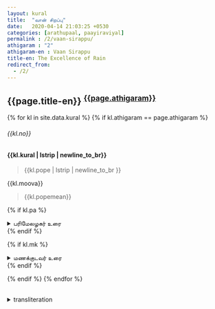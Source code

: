 ```yaml
---
layout: kural
title:  "வான் சிறப்பு"
date:   2020-04-14 21:03:25 +0530
categories: [arathupaal, paayiraviyal]
permalink : /2/vaan-sirappu/
athigaram : "2"
athigaram-en : Vaan Sirappu
title-en: The Excellence of Rain
redirect_from:
  - /2/
---
```


## {{page.title-en}} <sup><a href="#transliteration">{{page.athigaram}}</a></sup>

{% for kl in site.data.kural %}
{% if kl.athigaram == page.athigaram %}

###### {{kl.no}}

<h4> {{kl.kural | lstrip | newline_to_br}} </h4> 
 
> {{kl.pope | lstrip | newline_to_br }} 

{{kl.moova}} 

> {{kl.popemean}} 

{% if kl.pa %}
<details>
  <summary > பரிமேலழகர் உரை </summary>
      {{kl.pa | replace: "விளக்கம்", "<br><strong><em>  விளக்கம்: </em></strong><br>" }}
</details>
{% endif %}

{% if kl.mk %}
<details>
  <summary > மணக்குடவர் உரை </summary>
      {{kl.mk | replace:"(இ - ள்.)","<strong><em>(இதன் பொருள்)</em></strong>" | replace:"(எ - று)","<br><strong><em>(என்றவாறு)</em></strong>"}}
</details>
{% endif %}

{% endif %}
{% endfor %}

<br>
<details>
<summary id="transliteration"> transliteration</summary>

{% for kl in site.data.kural %}
{% if page.athigaram == kl.athigaram %} 

<p>{{kl.number}} {{kl.transliteration | newline_to_br}}</p>

{% endif %}
{% endfor %}

</details>